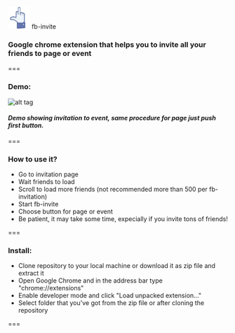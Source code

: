 
<img src="icon2.png" width="50"><span>&nbsp;fb-invite</span>

### Google chrome extension that helps you to invite all your friends to page or event
===
### Demo:
![alt tag](https://raw.githubusercontent.com/fr1sk/fb-invite/master/preview.gif)
#### _Demo showing invitation to event, same procedure for page just push first button._
===
### How to use it?
* Go to invitation page 
* Wait friends to load
* Scroll to load more friends (not recommended more than 500 per fb-invitation)
* Start fb-invite
* Choose button for page or event
* Be patient, it may take some time, expecially if you invite tons of friends!

===
### Install:
* Clone repository to your local machine or download it as zip file and extract it
* Open Google Chrome and in the address bar type "chrome://extensions"
* Enable developer mode and click "Load unpacked extension..."
* Select folder that you've got from the zip file or after cloning the repository

===

